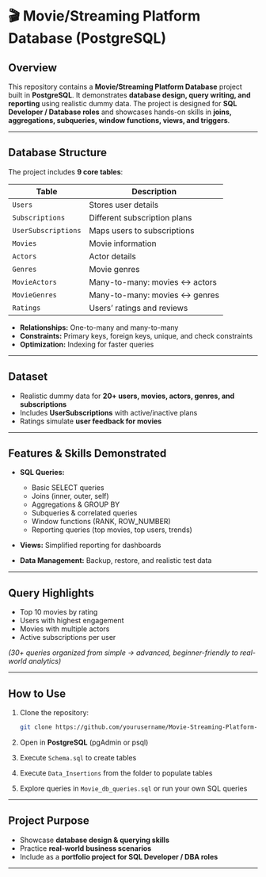 # 🎬 Movie/Streaming Platform Database (PostgreSQL)

## Overview

This repository contains a **Movie/Streaming Platform Database** project built in **PostgreSQL**. It demonstrates **database design, query writing, and reporting** using realistic dummy data. The project is designed for **SQL Developer / Database roles** and showcases hands-on skills in **joins, aggregations, subqueries, window functions, views, and triggers**.

---

## Database Structure

The project includes **9 core tables**:

| Table               | Description                   |
| ------------------- | ----------------------------- |
| `Users`             | Stores user details           |
| `Subscriptions`     | Different subscription plans  |
| `UserSubscriptions` | Maps users to subscriptions   |
| `Movies`            | Movie information             |
| `Actors`            | Actor details                 |
| `Genres`            | Movie genres                  |
| `MovieActors`       | Many-to-many: movies ↔ actors |
| `MovieGenres`       | Many-to-many: movies ↔ genres |
| `Ratings`           | Users’ ratings and reviews    |

* **Relationships:** One-to-many and many-to-many
* **Constraints:** Primary keys, foreign keys, unique, and check constraints
* **Optimization:** Indexing for faster queries

---

## Dataset

* Realistic dummy data for **20+ users, movies, actors, genres, and subscriptions**
* Includes **UserSubscriptions** with active/inactive plans
* Ratings simulate **user feedback for movies**

---

## Features & Skills Demonstrated

* **SQL Queries:**
  
  * Basic SELECT queries
  * Joins (inner, outer, self)
  * Aggregations & GROUP BY
  * Subqueries & correlated queries
  * Window functions (RANK, ROW\_NUMBER)
  * Reporting queries (top movies, top users, trends)

* **Views:** Simplified reporting for dashboards

* **Data Management:** Backup, restore, and realistic test data

---

## Query Highlights

* Top 10 movies by rating
* Users with highest engagement
* Movies with multiple actors
* Active subscriptions per user

*(30+ queries organized from simple → advanced, beginner-friendly to real-world analytics)*

---

## How to Use

1. Clone the repository:

   ```bash
   git clone https://github.com/yourusername/Movie-Streaming-Platform-Database.git
   ```

2. Open in **PostgreSQL** (pgAdmin or psql)

3. Execute `Schema.sql` to create tables

4. Execute `Data_Insertions` from the folder to populate tables

5. Explore queries in `Movie_db_queries.sql` or run your own SQL queries

---

## Project Purpose

* Showcase **database design & querying skills**
* Practice **real-world business scenarios**
* Include as a **portfolio project for SQL Developer / DBA roles**

---

